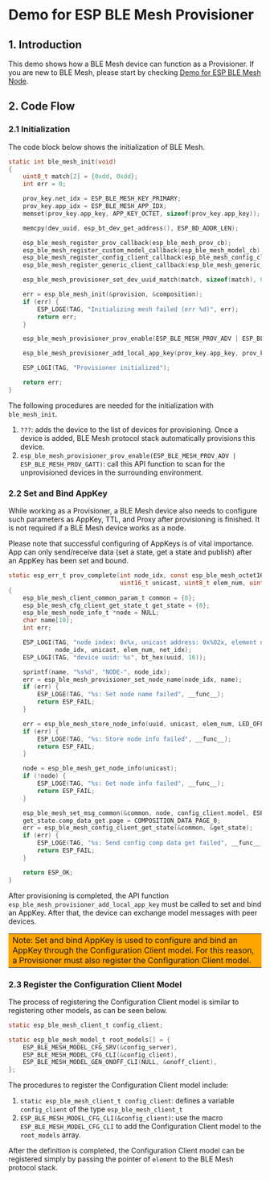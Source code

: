 
# Demo for ESP BLE Mesh Provisioner

## 1. Introduction

This demo shows how a BLE Mesh device can function as a Provisioner. If you are new to BLE Mesh, please start by checking [Demo for ESP BLE Mesh Node](../../ble_mesh_node/README.md).

## 2. Code Flow

### 2.1 Initialization

The code block below shows the initialization of BLE Mesh.

```c
static int ble_mesh_init(void)
{
    uint8_t match[2] = {0xdd, 0xdd};
    int err = 0;

    prov_key.net_idx = ESP_BLE_MESH_KEY_PRIMARY;
    prov_key.app_idx = ESP_BLE_MESH_APP_IDX;
    memset(prov_key.app_key, APP_KEY_OCTET, sizeof(prov_key.app_key));

    memcpy(dev_uuid, esp_bt_dev_get_address(), ESP_BD_ADDR_LEN);

    esp_ble_mesh_register_prov_callback(esp_ble_mesh_prov_cb);
    esp_ble_mesh_register_custom_model_callback(esp_ble_mesh_model_cb);
    esp_ble_mesh_register_config_client_callback(esp_ble_mesh_config_client_cb);
    esp_ble_mesh_register_generic_client_callback(esp_ble_mesh_generic_client_cb);

    esp_ble_mesh_provisioner_set_dev_uuid_match(match, sizeof(match), 0x0, false);

    err = esp_ble_mesh_init(&provision, &composition);
    if (err) {
        ESP_LOGE(TAG, "Initializing mesh failed (err %d)", err);
        return err;
    }

    esp_ble_mesh_provisioner_prov_enable(ESP_BLE_MESH_PROV_ADV | ESP_BLE_MESH_PROV_GATT);

    esp_ble_mesh_provisioner_add_local_app_key(prov_key.app_key, prov_key.net_idx, prov_key.app_idx);

    ESP_LOGI(TAG, "Provisioner initialized");

    return err;
}
```

The following procedures are needed for the initialization with `ble_mesh_init`.

1. `???`: adds the device to the list of devices for provisioning. Once a device is added, BLE Mesh protocol stack automatically provisions this device.
2. `esp_ble_mesh_provisioner_prov_enable(ESP_BLE_MESH_PROV_ADV | ESP_BLE_MESH_PROV_GATT)`: call this API function to scan for the unprovisioned devices in the surrounding environment.

### 2.2 Set and Bind AppKey

While working as a Provisioner, a BLE Mesh device also needs to configure such parameters as AppKey, TTL, and Proxy after provisioning is finished. It is not required if a BLE Mesh device works as a node. 

Please note that successful configuring of AppKeys is of vital importance. App can only send/receive data (set a state, get a state and publish) after an AppKey has been set and bound.

```c
static esp_err_t prov_complete(int node_idx, const esp_ble_mesh_octet16_t uuid,
                               uint16_t unicast, uint8_t elem_num, uint16_t net_idx)
{
    esp_ble_mesh_client_common_param_t common = {0};
    esp_ble_mesh_cfg_client_get_state_t get_state = {0};
    esp_ble_mesh_node_info_t *node = NULL;
    char name[10];
    int err;

    ESP_LOGI(TAG, "node index: 0x%x, unicast address: 0x%02x, element num: %d, netkey index: 0x%02x",
             node_idx, unicast, elem_num, net_idx);
    ESP_LOGI(TAG, "device uuid: %s", bt_hex(uuid, 16));

    sprintf(name, "%s%d", "NODE-", node_idx);
    err = esp_ble_mesh_provisioner_set_node_name(node_idx, name);
    if (err) {
        ESP_LOGE(TAG, "%s: Set node name failed", __func__);
        return ESP_FAIL;
    }

    err = esp_ble_mesh_store_node_info(uuid, unicast, elem_num, LED_OFF);
    if (err) {
        ESP_LOGE(TAG, "%s: Store node info failed", __func__);
        return ESP_FAIL;
    }

    node = esp_ble_mesh_get_node_info(unicast);
    if (!node) {
        ESP_LOGE(TAG, "%s: Get node info failed", __func__);
        return ESP_FAIL;
    }

    esp_ble_mesh_set_msg_common(&common, node, config_client.model, ESP_BLE_MESH_MODEL_OP_COMPOSITION_DATA_GET);
    get_state.comp_data_get.page = COMPOSITION_DATA_PAGE_0;
    err = esp_ble_mesh_config_client_get_state(&common, &get_state);
    if (err) {
        ESP_LOGE(TAG, "%s: Send config comp data get failed", __func__);
        return ESP_FAIL;
    }

    return ESP_OK;
}
```

After provisioning is completed, the API function `esp_ble_mesh_provisioner_add_local_app_key` must be called to set and bind an AppKey. After that, the device can exchange model messages with peer devices.

<table><tr><td bgcolor=orange> Note: Set and bind AppKey is used to configure and bind an AppKey through the Configuration Client model. For this reason, a Provisioner must also register the Configuration Client model. </td></tr></table>

### 2.3 Register the Configuration Client Model

The process of registering the Configuration Client model is similar to registering other models, as can be seen below.

```c
static esp_ble_mesh_client_t config_client;
```
```c
static esp_ble_mesh_model_t root_models[] = {
    ESP_BLE_MESH_MODEL_CFG_SRV(&config_server),
    ESP_BLE_MESH_MODEL_CFG_CLI(&config_client),
    ESP_BLE_MESH_MODEL_GEN_ONOFF_CLI(NULL, &onoff_client),
};
```

The procedures to register the Configuration Client model include:

1. `static esp_ble_mesh_client_t config_client`: defines a variable `config_client` of the type `esp_ble_mesh_client_t`
2. `ESP_BLE_MESH_MODEL_CFG_CLI(&config_client)`: use the macro `ESP_BLE_MESH_MODEL_CFG_CLI` to add the Configuration Client model to the `root_models` array.

After the definition is completed, the Configuration Client model can be registered simply by passing the pointer of `element` to the BLE Mesh protocol stack.
